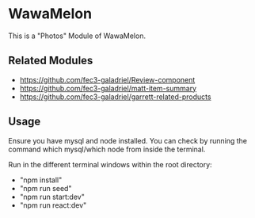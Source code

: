 # WawaMelon

This is a "Photos" Module of WawaMelon.

## Related Modules

  - https://github.com/fec3-galadriel/Review-component
  - https://github.com/fec3-galadriel/matt-item-summary
  - https://github.com/fec3-galadriel/garrett-related-products


## Usage

Ensure you have mysql and node installed.
You can check by running the command which mysql/which node from inside the terminal.

Run in the different terminal windows within the root directory:
- "npm install"
- "npm run seed"
- "npm run start:dev"
- "npm run react:dev"
